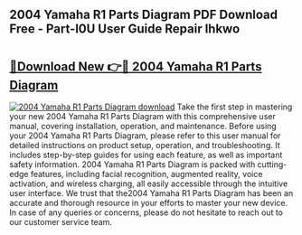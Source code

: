 ## 2004 Yamaha R1 Parts Diagram PDF Download Free - Part-l0U User Guide Repair lhkwo

# <h2><a href="http://dfj80s3.blite.top/?on=2004+Yamaha+R1+Parts+Diagram">🔗Download New 👉🔴 2004 Yamaha R1 Parts Diagram</a></h2>

[![2004 Yamaha R1 Parts Diagram download](https://i.imgur.com/lujVjoI.png)](http://dfj80s3.blite.top/?on=2004+Yamaha+R1+Parts+Diagram)
Take the first step in mastering your new 2004 Yamaha R1 Parts Diagram with this comprehensive user manual, covering installation, operation, and maintenance. Before using your 2004 Yamaha R1 Parts Diagram, please refer to this user manual for detailed instructions on product setup, operation, and troubleshooting. It includes step-by-step guides for using each feature, as well as important safety information. 2004 Yamaha R1 Parts Diagram is packed with cutting-edge features, including facial recognition, augmented reality, voice activation, and wireless charging, all easily accessible through the intuitive user interface. We trust that the2004 Yamaha R1 Parts Diagram has been an accurate and thorough resource in your efforts to master your new device. In case of any queries or concerns, please do not hesitate to reach out to our customer service team.
